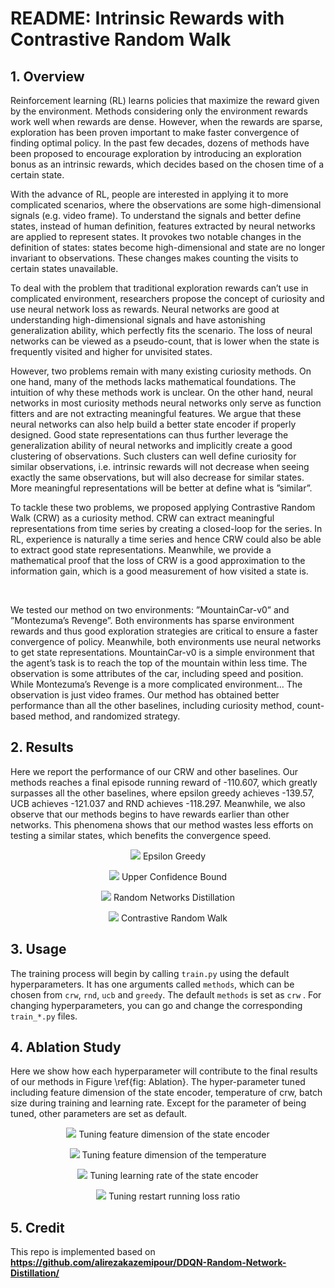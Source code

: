 # README:  Intrinsic Rewards with Contrastive Random Walk 

## 1. Overview

Reinforcement learning (RL) learns policies that maximize the reward given by the environment. Methods considering only the environment rewards work well when rewards are dense. However, when the rewards are sparse, exploration has been proven important to make faster convergence of finding optimal policy. In the past few decades, dozens of methods have been proposed to encourage exploration by introducing an exploration bonus as an intrinsic rewards, which decides based on the chosen time of a certain state.

With the advance of RL, people are interested in applying it to more complicated scenarios, where the observations are some high-dimensional signals (e.g. video frame). To understand the signals and better define states, instead of human definition, features extracted by neural networks are applied to represent states. It provokes two notable changes in the definition of states: states become high-dimensional and state are no longer invariant to observations. These changes makes counting the visits to certain states unavailable.

To deal with the problem that traditional exploration rewards can’t use in complicated environment, researchers propose the concept of curiosity and use neural network loss as rewards. Neural networks are good at understanding high-dimensional signals and have astonishing generalization ability, which perfectly fits the scenario. The loss of neural networks can be viewed as a pseudo-count, that is lower when the state is frequently visited and higher for unvisited states.

However, two problems remain with many existing curiosity methods. On one hand, many of the methods lacks mathematical foundations. The intuition of why these methods work is unclear. On the other hand, neural networks in most curiosity methods neural networks only serve as function fitters and are not extracting meaningful features. We argue that these neural networks can also help build a better state encoder if properly designed. Good state representations can thus further leverage the generalization ability of neural networks and implicitly create a good clustering of observations. Such clusters can well define curiosity for similar observations, i.e. intrinsic rewards will not decrease when seeing exactly the same observations, but will also decrease for similar states. More meaningful representations will be better at define what is ”similar”.
	

To tackle these two problems, we proposed applying Contrastive Random Walk (CRW) as a curiosity method. CRW can extract meaningful representations from time series by creating a closed-loop for the series. In RL, experience is naturally a time series and hence CRW could also be able to extract good state representations. Meanwhile, we provide a mathematical proof that the loss of CRW is a good approximation to the information gain, which is a good measurement of how visited a state is.

​	

We tested our method on two environments: ”MountainCar-v0” and ”Montezuma’s Revenge”. Both environments has sparse environment rewards and thus good exploration strategies are critical to ensure a faster convergence of policy. Meanwhile, both environments use neural networks to get state representations. MountainCar-v0 is a simple environment that the agent’s task is to reach the top of the mountain within less time. The observation is some attributes of the car, including speed and position. While Montezuma’s Revenge is a more complicated environment... The observation is just video frames. Our method has obtained better performance than all the other baselines, including curiosity method, count-based method, and randomized strategy.



## 2. Results

Here we report the performance of our CRW and other baselines. Our methods reaches a final episode running reward of -110.607, which greatly surpasses all the other baselines, where epsilon greedy achieves -139.57, UCB achieves -121.037 and RND achieves -118.297. Meanwhile, we also observe that our methods begins to have rewards earlier than other networks. This phenomena shows that our method wastes less efforts on testing a similar states, which benefits the convergence speed.

<p align="center">
<img src="Results/Greedy.png">
<caption>Epsilon Greedy</caption>
</p>

<p align="center">
<img src="Results/UCB.png">
<caption>Upper Confidence Bound</caption>
</p>

<p align="center">
<img src="Results/RND.png">
<caption>Random Networks Distillation</caption>
</p>

<p align="center">
<img src="Results/CRW.png">
<caption>Contrastive Random Walk</caption>
</p>



## 3. Usage

The training process will begin by calling `train.py` using the default hyperparameters. It has one arguments called `methods`, which can be chosen from `crw`, `rnd`, `ucb` and `greedy`.  The default `methods` is set as `crw` . For changing hyperparameters, you can go and change the corresponding `train_*.py` files.



## 4. Ablation Study

Here we show how each hyperparameter will contribute to the final results of our methods in Figure \ref{fig: Ablation}. The hyper-parameter tuned including feature dimension of the state encoder, temperature of crw, batch size during training and learning rate. Except for the parameter of being tuned, other parameters are set as default.

<p align="center">
<img src="Results/ChangeFeatureSpace.png">
<caption>Tuning feature dimension of the state encoder</caption>
</p>

<p align="center">
<img src="Results/ChangeTemperature.png">
<caption>Tuning feature dimension of the temperature</caption>
</p>

<p align="center">
<img src="Results/ChangeLR.png">
<caption>Tuning learning rate of the state encoder</caption>
</p>

<p align="center">
<img src="Results/ChangeRestartRatio.png">
<caption>Tuning restart running loss ratio</caption>
</p>

## 5. Credit

This repo is implemented based on **https://github.com/alirezakazemipour/DDQN-Random-Network-Distillation/**